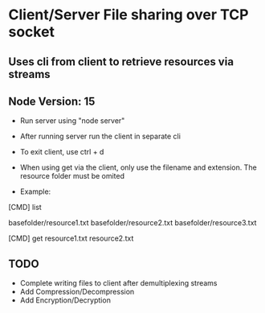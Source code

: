 # Client/Server File sharing over TCP socket
## Uses cli from client to retrieve resources via streams
## Node Version: 15

- Run server using "node server"
- After running server run the client in separate cli
- To exit client, use ctrl + d 

- When using get via the client, only use the filename and extension. The resource folder must be omited
- Example:


[CMD] list

basefolder/resource1.txt
basefolder/resource2.txt
basefolder/resource3.txt

[CMD] get resource1.txt resource2.txt

## TODO
- Complete writing files to client after demultiplexing streams
- Add Compression/Decompression
- Add Encryption/Decryption